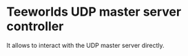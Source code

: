 # Teeworlds UDP master server controller

It allows to interact with the UDP master server directly.
